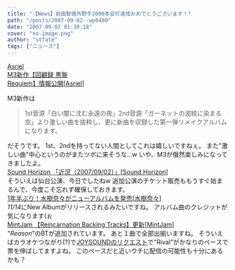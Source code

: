 ```yaml
---
title: "【News】前田智徳外野手2000本安打達成おめでとうございます！"
path: "/posts/2007-09-02--wp0480"
date: "2007-09-02 01:30:18"
cover: "no-image.png"
author: "stfate"
tags: ["ニュース"]
---
```


<style type="text/css">
<!--
p {white-space: pre-wrap};
-->
</style>

<a class="topics" href="http://www.asriel.jp/m/" target="_blank">Asriel M3新作【回顧録 黒盤 Requiem】情報公開</a><span class="junre">[<a href="http://www.asriel.jp/m/" target="_blank">Asriel</a>]</span>
<div class="news">M3新作は<blockquote>1st音源「白い闇に沈む永遠の夜」2nd音源「ガーネットの波紋に染まる空」より激しい曲を抜粋し、更に新曲を収録した第一弾リメイクアルバムになります。</blockquote>だそうです。
1st、2ndを持ってない人間としてこれは嬉しいですねぇ。
また"激しい曲"中心というのがまたツボに来そうな…w
いや、M3が俄然楽しみになってきましたよ。</div>
<a class="topics" href="http://sound-horizon.net/" target="_blank">Sound Horizon 「近況（2007/09/02）」</a><span class="junre">[<a href="http://sound-horizon.net/" target="_blank">Sound Horizon</a>]</span>
<div class="news">そういえば仙台公演、今日でしたねw
追加公演のチケット販売ももうすぐ始まるんで、今度こそ忘れず確保しておきます。</div>
<a class="topics" href="http://www.animate.tv/nf/detail.php?id=0000001968" target="_blank">1年半ぶり！水樹奈々がニューアルバムを発売</a><span class="junre">[<a href="http://www.mizukinana.jp/" target="_blank">水樹奈々</a>]</span>
<div class="news"><em>11/14</em>にNew Albumがリリースされるみたいですね。
アルバム曲のクレジットが気になります(ぉ</div>
<a class="topics" href="http://www.mintjam.net/" target="_blank">MintJam 【Reincarnation Backing Tracks】更新</a><span class="junre">[<a href="http://www.mintjam.net/" target="_blank">MintJam</a>]</span>
<div class="news">"<em>Reason</em>"のBTが追加されています。
あと１曲で全部出揃いますね。
そういえばカラオケつながり(?)で<a href="https://joysound.com/ex/utasuki/request/search.htm?searchKbnGet=2&searchKeyWordGet=MintJam&searchForm%3AsearchButton=1" target="_blank">JOYSOUNDのリクエスト</a>で"Rival"がかなりのペースで票を伸ばしてますよね。
このペースだと近いウチに配信の可能性も十分にあるかも？</div>
